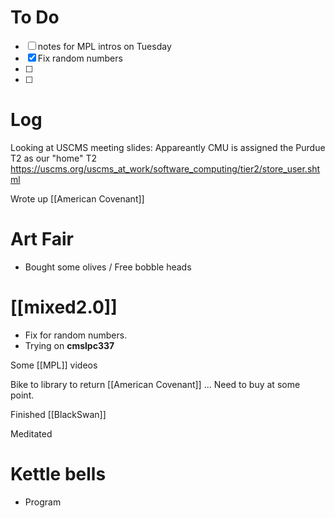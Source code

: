 
# To Do
- [ ] notes for MPL intros on Tuesday
- [x] Fix random numbers
- [ ] 
- [ ] 


# Log

Looking at USCMS meeting slides:
Appareantly CMU is assigned the Purdue T2 as our "home" T2
https://uscms.org/uscms_at_work/software_computing/tier2/store_user.shtml


Wrote up [[American Covenant]]

# Art Fair
- Bought some olives / Free bobble heads

# [[mixed2.0]]
- Fix for random numbers.
- Trying on **cmslpc337**


Some [[MPL]] videos 

Bike to library to return [[American Covenant]] ... Need to buy at some point.

Finished [[BlackSwan]]

Meditated 

# Kettle bells
- Program 


